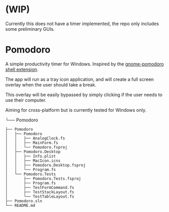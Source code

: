 # (WIP)

Currently this does not have a timer implemented, the repo only includes some preliminary GUIs.

# Pomodoro
A simple productivity timer for Windows. Inspired by the [gnome-pomodoro shell extension](https://gnomepomodoro.org/).

The app will run as a tray icon application, and will create a full screen overlay when the user should take a break.

This overlay will be easily bypassed by simply clicking if the user needs to use their computer.

Aiming for cross-platform but is currently tested for Windows only.



└── Pomodoro

    ├── Pomodoro
    │   ├── Pomodoro
    │   │   ├── AnalogClock.fs
    │   │   ├── MainForm.fs
    │   │   └── Pomodoro.fsproj
    │   ├── Pomodoro.Desktop
    │   │   ├── Info.plist
    │   │   ├── MacIcon.icns
    │   │   ├── Pomodoro.Desktop.fsproj
    │   │   └── Program.fs
    │   └── Pomodoro.Tests
    │       ├── Pomodoro.Tests.fsproj
    │       ├── Program.fs
    │       ├── TestFormCommand.fs
    │       ├── TestStackLayout.fs
    │       └── TestTableLayout.fs
    ├── Pomodoro.sln
    └── README.md

